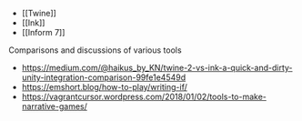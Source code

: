  - [[Twine]]
 - [[Ink]]
 - [[Inform 7]]

Comparisons and discussions of various tools

 - https://medium.com/@haikus_by_KN/twine-2-vs-ink-a-quick-and-dirty-unity-integration-comparison-99fe1e4549d
 - https://emshort.blog/how-to-play/writing-if/
 - https://vagrantcursor.wordpress.com/2018/01/02/tools-to-make-narrative-games/
